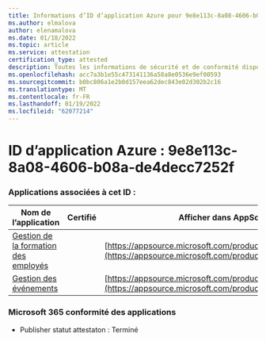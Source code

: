 ```yaml
---
title: Informations d’ID d’application Azure pour 9e8e113c-8a08-4606-b08a-de4decc7252f
ms.author: elmalova
author: elenamalova
ms.date: 01/18/2022
ms.topic: article
ms.service: attestation
certification_type: attested
description: Toutes les informations de sécurité et de conformité disponibles pour 9e8e113c-8a08-4606-b08a-de4decc7252f.
ms.openlocfilehash: acc7a3b1e55c473141136a58a8e0536e9ef00593
ms.sourcegitcommit: b0bc806a1e2b0d157eea62dec843e02d302b2c16
ms.translationtype: MT
ms.contentlocale: fr-FR
ms.lasthandoff: 01/19/2022
ms.locfileid: "62077214"
---
```

# <a name="azure-app-id-9e8e113c-8a08-4606-b08a-de4decc7252f"></a>ID d’application Azure : 9e8e113c-8a08-4606-b08a-de4decc7252f


### <a name="apps-associated-with-this-id"></a>Applications associées à cet ID :
| **Nom de l’application** | **Certifié** | **Afficher dans AppSource** |
|--------------|---------------|-----------------------|
| [Gestion de la formation des employés](https://docs.microsoft.com/microsoft-365-app-certification/forward/WA200001512) |  | [https://appsource.microsoft.com/product/office/WA200001512](https://appsource.microsoft.com/product/office/WA200001512) |
| [Gestion des événements](https://docs.microsoft.com/microsoft-365-app-certification/forward/WA200000714) |  | [https://appsource.microsoft.com/product/office/WA200000714](https://appsource.microsoft.com/product/office/WA200000714) |

### <a name="microsoft-365-app-compliance-status"></a>Microsoft 365 conformité des applications
- Publisher statut attestaton : Terminé
